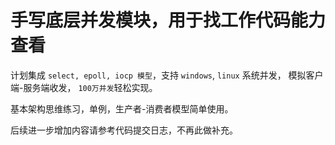 # 手写底层并发模块，用于找工作代码能力查看

计划集成 `select, epoll, iocp 模型`，支持 `windows`, `linux` 系统并发， 模拟客户端-服务端收发， `100万并发`轻松实现。


基本架构思维练习，单例，生产者-消费者模型简单使用。



后续进一步增加内容请参考代码提交日志，不再此做补充。




